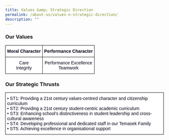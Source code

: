 ```yaml
---
title: Values &amp; Strategic Direction
permalink: /about-us/values-n-strategic-direction/
description: ""
---
```

### Our Values

<style type="text/css">
.tg  {border-collapse:collapse;border-spacing:0;}
.tg td{border-color:black;border-style:solid;border-width:1px;font-family:Arial, sans-serif;font-size:14px;
  overflow:hidden;padding:10px 5px;word-break:normal;}
.tg th{border-color:black;border-style:solid;border-width:1px;font-family:Arial, sans-serif;font-size:14px;
  font-weight:normal;overflow:hidden;padding:10px 5px;word-break:normal;}
.tg .tg-y1tc{background-color:#FFF;color:#020014;font-weight:bold;text-align:center;vertical-align:middle}
.tg .tg-xue7{background-color:#FFF;color:#020014;text-align:center;vertical-align:middle}
</style>
<table class="tg">
<thead>
  <tr>
    <th colspan="2" class="tg-y1tc">Moral Character</th>
    <th colspan="2" class="tg-y1tc">Performance Character</th>
  </tr>
</thead>
<tbody>
  <tr>
    <td colspan="2" class="tg-xue7">Care<br>Integrity</td>
    <td colspan="2" class="tg-xue7">Performance Excellence<br>Teamwork</td>
  </tr>
</tbody>
</table>

### Our Strategic Thrusts

<style type="text/css">
.tg  {border-collapse:collapse;border-spacing:0;}
.tg td{border-color:black;border-style:solid;border-width:1px;font-family:Arial, sans-serif;font-size:14px;
  overflow:hidden;padding:10px 5px;word-break:normal;}
.tg th{border-color:black;border-style:solid;border-width:1px;font-family:Arial, sans-serif;font-size:14px;
  font-weight:normal;overflow:hidden;padding:10px 5px;word-break:normal;}
.tg .tg-2wh9{background-color:#FFF;color:#020014;text-align:left;vertical-align:top}
</style>
<table class="tg">
<thead>
  <tr>
    <td class="tg-2wh9"><span style="color:#020014">•   </span>ST1: <span style="color:#020014">Providing a 21st century values-centred character and citizenship curriculum</span><br><span style="color:#020014">•   </span>ST2: <span style="color:#020014">Providing a 21st century student-centric academic curriculum</span><br><span style="color:#020014">•   </span>ST3: <span style="color:#020014">Enhancing school’s distinctiveness in student leadership and cross-cultural awareness</span><br><span style="color:#020014">•   </span>ST4: <span style="color:#020014">Developing professional and dedicated staff in our Temasek Family</span><br><span style="color:#020014">•   </span>ST5: <span style="color:#020014">Achieving excellence in organisational support</span></td>
  </tr>
</thead>
</table>